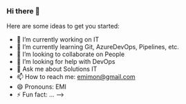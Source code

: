 ### Hi there 👋

Here are some ideas to get you started:

- 🔭 I’m currently working on IT
- 🌱 I’m currently learning Git, AzureDevOps, Pipelines, etc.
- 👯 I’m looking to collaborate on People
- 🤔 I’m looking for help with DevOps
- 💬 Ask me about Solutions IT
- 📫 How to reach me: emimon@gmail.com
- 😄 Pronouns: EMI
- ⚡ Fun fact: ...
-->
